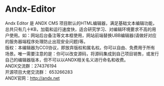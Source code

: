 # Andx-Editor
Andx Editor 是 ANDX CMS 项目默认的HTML编辑器，满足基础文本编辑功能，总共只有几十KB，加载和运行速度快，适合研究学习、对编辑环境要求不高的用户使用。如：网站后台备注等文本框使用，网站前端替换UBB编辑器(请做好对应的服务器端程序处理防止出现安全问题)等。<br />
版权：本编辑器为CC0协议，即放弃版权和属名权。你可以自由、免费用于所有场景。唯一需要注意的是：你可以改变源码，将源码集成到自己项目销售，或发行自己的编辑器版本，但不可以以ANDX相关名义进行命名和收费。<br />
ANDX交流群：274376194<br />
开源项目大佬交流群： 653266283<br />
ANDX官网：http://andx.net
